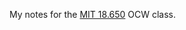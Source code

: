 My notes for the [MIT 18.650](https://ocw.mit.edu/courses/18-650-statistics-for-applications-fall-2016/) OCW class.
